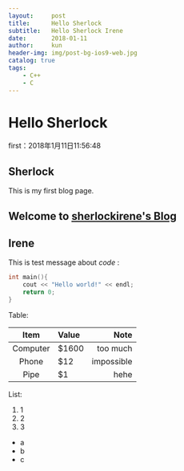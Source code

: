 ```yaml
---
layout:     post
title:      Hello Sherlock
subtitle:   Hello Sherlock Irene
date:       2018-01-11
author:     kun
header-img: img/post-bg-ios9-web.jpg
catalog: true
tags:
    - C++
    - C
---
```



# Hello Sherlock

first：2018年1月11日11:56:48

## Sherlock
This is my first blog page.

Welcome to [sherlockirene's Blog](https://sherlockirene.github.io)
-
Irene
-
This is test message about *code* :

```C++
int main(){
    cout << "Hello world!" << endl;
    return 0;
}
```

Table:

| Item      | Value | Note      |
|:---------:|:----- | -----:    |
| Computer  | $1600 | too much  |
| Phone     |   $12 | impossible|
| Pipe      |    $1 | hehe      |

List:
1.  1
2.  2
3.  3

* a
* b
* c
